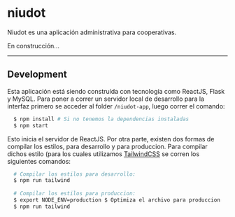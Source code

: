 # niudot

Niudot es una aplicación administrativa para cooperativas. 

En construcción...

---

## Development

Esta aplicación está siendo construída con tecnología como ReactJS, Flask y MySQL. Para poner a correr un servidor local de desarrollo para la interfaz primero se acceder al folder `/niudot-app`, luego correr el comando:
```bash
  $ npm install # Si no tenemos la dependencias instaladas
  $ npm start
```
Esto inicia el servidor de ReactJS. Por otra parte, existen dos formas de compilar los estilos, para desarrollo y para produccion. Para compilar dichos estilo (para los cuales utilizamos [TailwindCSS](https://tailwindcss.com/) se corren los siguientes comandos:
```bash
  # Compilar los estilos para desarrollo:
  $ npm run tailwind
  
  # Compilar los estilos para produccion:
  $ export NODE_ENV=production $ Optimiza el archivo para produccion
  $ npm run tailwind
```
